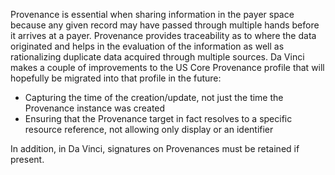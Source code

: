 Provenance is essential when sharing information in the payer space because any given record may have passed through multiple hands before it arrives at a payer.  Provenance provides traceability as to where the data originated and helps in the evaluation of the information as well as rationalizing duplicate data acquired through multiple sources.  Da Vinci makes a couple of improvements to the US Core Provenance profile that will hopefully be migrated into that profile in the future:

* Capturing the time of the creation/update, not just the time the Provenance instance was created
* Ensuring that the Provenance target in fact resolves to a specific resource reference, not allowing only display or an identifier

In addition, in Da Vinci, signatures on Provenances must be retained if present.

